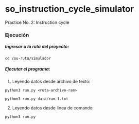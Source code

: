 # so_instruction_cycle_simulator
Practice No. 2: Instruction cycle

### Ejecución

##### Ingresar a la ruta del proyecto:

`cd /su-ruta/simulador`


##### Ejecutar el programa:

1) Leyendo datos desde archivo de texto:

`python3 run.py <ruta-archivo-ram>`

`python3 run.py data/ram-1.txt`

2) Leyendo datos desde linea de comando:

`python3 run.py `

